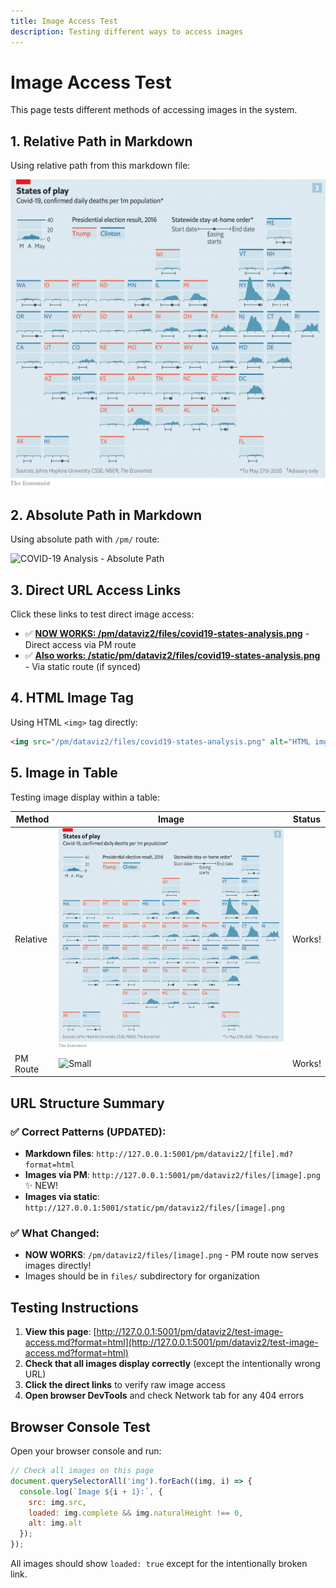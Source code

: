 ```yaml
---
title: Image Access Test
description: Testing different ways to access images
---
```


# Image Access Test

This page tests different methods of accessing images in the system.

## 1. Relative Path in Markdown

Using relative path from this markdown file:

![COVID-19 Analysis - Relative Path](files/covid19-states-analysis.png)

## 2. Absolute Path in Markdown

Using absolute path with `/pm/` route:

![COVID-19 Analysis - Absolute Path](/pm/dataviz2/files/covid19-states-analysis.png)

## 3. Direct URL Access Links

Click these links to test direct image access:

- ✅ **[NOW WORKS: /pm/dataviz2/files/covid19-states-analysis.png](/pm/dataviz2/files/covid19-states-analysis.png)** - Direct access via PM route
- ✅ **[Also works: /static/pm/dataviz2/files/covid19-states-analysis.png](/static/pm/dataviz2/files/covid19-states-analysis.png)** - Via static route (if synced)

## 4. HTML Image Tag

Using HTML `<img>` tag directly:

```html
<img src="/pm/dataviz2/files/covid19-states-analysis.png" alt="HTML img tag test" width="600">
```

## 5. Image in Table

Testing image display within a table:

| Method | Image | Status |
|--------|-------|--------|
| Relative | ![Small](files/covid19-states-analysis.png) | Works! |
| PM Route | ![Small](/pm/dataviz2/files/covid19-states-analysis.png) | Works! |

## URL Structure Summary

### ✅ Correct Patterns (UPDATED):
- **Markdown files**: `http://127.0.0.1:5001/pm/dataviz2/[file].md?format=html`
- **Images via PM**: `http://127.0.0.1:5001/pm/dataviz2/files/[image].png` ✨ NEW!
- **Images via static**: `http://127.0.0.1:5001/static/pm/dataviz2/files/[image].png`

### ✅ What Changed:
- **NOW WORKS**: `/pm/dataviz2/files/[image].png` - PM route now serves images directly!
- Images should be in `files/` subdirectory for organization

## Testing Instructions

1. **View this page**: [http://127.0.0.1:5001/pm/dataviz2/test-image-access.md?format=html](http://127.0.0.1:5001/pm/dataviz2/test-image-access.md?format=html)
2. **Check that all images display correctly** (except the intentionally wrong URL)
3. **Click the direct links** to verify raw image access
4. **Open browser DevTools** and check Network tab for any 404 errors

## Browser Console Test

Open your browser console and run:

```javascript
// Check all images on this page
document.querySelectorAll('img').forEach((img, i) => {
  console.log(`Image ${i + 1}:`, {
    src: img.src,
    loaded: img.complete && img.naturalHeight !== 0,
    alt: img.alt
  });
});
```

All images should show `loaded: true` except for the intentionally broken link.

